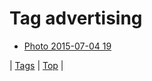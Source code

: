 <!--
title: Tag advertising
date: 2020-06-28T14:57:48.698Z
tags:
-->
# Tag advertising

 * [Photo 2015-07-04 19](123219452382.md)

| [Tags](tags.md) | [Top](index.md) |
